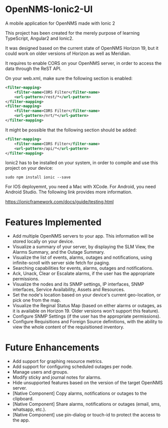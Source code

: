 # OpenNMS-Ionic2-UI

A mobile application for OpenNMS made with Ionic 2

This project has been created for the merely purpose of learning TypeScript, Angular2 and Ionic2.

It was designed based on the current state of OpenNMS Horizon 19, but it could work on older versions of Horizon as well as Meridian.

It requires to enable CORS on your OpenNMS server, in order to access the data through the ReST API.

On your web.xml, make sure the following section is enabled:

```XML
<filter-mapping>
    <filter-name>CORS Filter</filter-name>
    <url-pattern>/rest/*</url-pattern>
</filter-mapping>
<filter-mapping>
    <filter-name>CORS Filter</filter-name>
    <url-pattern>/nrt/*</url-pattern>
</filter-mapping>
```

It might be possible that the following section should be added:

```XML
<filter-mapping>
    <filter-name>CORS Filter</filter-name>
    <url-pattern>/api/*</url-pattern>
</filter-mapping>
```

Ionic2 has to be installed on your system, in order to compile and use this project on your device:

```
sudo npm install ionic --save
```

For IOS deployemnt, you need a Mac with XCode. For Android, you need Android Studio. The following link provides more information.

https://ionicframework.com/docs/guide/testing.html

# Features Implemented

* Add multiple OpenNMS servers to your app. This information will be stored locally on your device.
* Visualize a summary of your server, by displaying the SLM View, the Alarms Summary, and the Outage Summary.
* Visualize the list of events, alarms, outages and notifications, using infinite-scroll with server side fetch for paging.
* Searching capabilities for events, alarms, outages and notifications.
* Ack, Unack, Clear or Escalate alarms, if the user has the appropriate permissions.
* Visualize the nodes and its SNMP settings, IP interfaces, SNMP interfaces, Service Availability, Assets and Resources.
* Set the node's location based on your device's current geo-location, or pick one from the map.
* Visualize the Reginal Status Map (based on either alarms or outages, as it is available on Horizon 19. Older versions won't support this feature).
* Configure SNMP Settings (if the user has the appropriate permissions).
* Configure Requisitions and Foreign Source definitions, with the ability to view the whole content of the requisitioned inventory.

# Future Enhancements

* Add support for graphing resource metrics.
* Add support for configuring scheduled outages per node.
* Manage users and groups.
* Modify sticky and journal notes for alarms.
* Hide unsupported features based on the version of the target OpenNMS server.
* [Native Component] Copy alarms, notifications or outages to the clipboard.
* [Native Component] Share alarms, notifications or outages (email, sms, whatsapp, etc.).
* [Native Component] use pin-dialog or touch-id to protect the access to the app.
